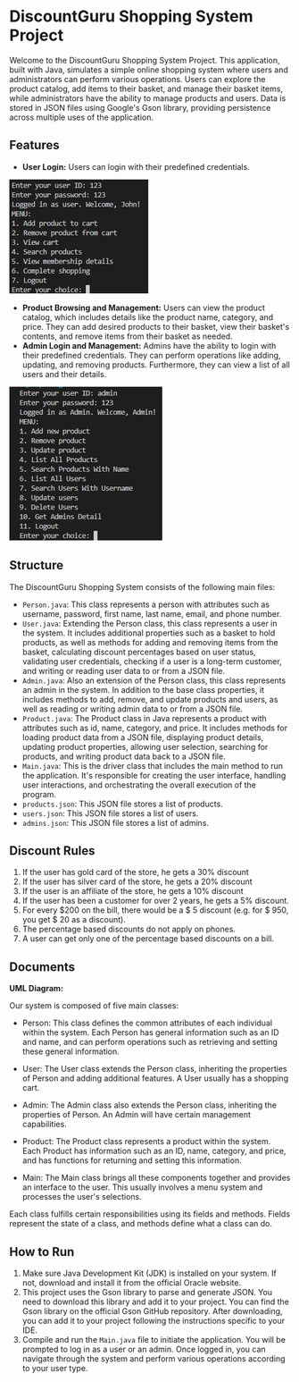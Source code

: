 # DiscountGuru Shopping System Project
Welcome to the DiscountGuru Shopping System Project. This application, built with Java, simulates a simple online shopping system where users and administrators can perform various operations. Users can explore the product catalog, add items to their basket, and manage their basket items, while administrators have the ability to manage products and users. Data is stored in JSON files using Google's Gson library, providing persistence across multiple uses of the application.

## Features
- **User Login:** Users can login with their predefined credentials.

![User Console](images/user.PNG)

- **Product Browsing and Management:** Users can view the product catalog, which includes details like the product name, category, and price. They can add desired products to their basket, view their basket's contents, and remove items from their basket as needed.
- **Admin Login and Management:** Admins have the ability to login with their predefined credentials. They can perform operations like adding, updating, and removing products. Furthermore, they can view a list of all users and their details.

![Admin Console](images/admin.PNG)

## Structure
The DiscountGuru Shopping System consists of the following main files:
- `Person.java`: This class represents a person with attributes such as username, password, first name, last name, email, and phone number.
- `User.java`: Extending the Person class, this class represents a user in the system. It includes additional properties such as a basket to hold products, as well as methods for adding and removing items from the basket, calculating discount percentages based on user status, validating user credentials, checking if a user is a long-term customer, and writing or reading user data to or from a JSON file.
- `Admin.java`: Also an extension of the Person class, this class represents an admin in the system. In addition to the base class properties, it includes methods to add, remove, and update products and users, as well as reading or writing admin data to or from a JSON file.
- `Product.java`: The Product class in Java represents a product with attributes such as id, name, category, and price. It includes methods for loading product data from a JSON file, displaying product details, updating product properties, allowing user selection, searching for products, and writing product data back to a JSON file.
- `Main.java`: This is the driver class that includes the main method to run the application. It's responsible for creating the user interface, handling user interactions, and orchestrating the overall execution of the program.
- `products.json`: This JSON file stores a list of  products.
- `users.json`: This JSON file stores a list of users.
- `admins.json`: This JSON file stores a list of admins.

## Discount Rules
1.	If the user has gold card of the store, he gets a 30% discount
2.	If the user has silver card of the store, he gets a 20% discount
3.  If the user is an affiliate of the store, he gets a 10% discount
4.  If the user has been a customer for over 2 years, he gets a 5% discount.
5.  For every $200 on the bill, there would be a $ 5 discount (e.g. for $ 950, you get $ 20 as a discount).
6.  The percentage based discounts do not apply on phones.
7.  A user can get only one of the percentage based discounts on a bill.


## Documents
 **UML Diagram:**
 
Our system is composed of five main classes:

- Person: This class defines the common attributes of each individual within the system. Each Person has general information such as an ID and name, and can perform operations such as retrieving and setting these general information.

- User: The User class extends the Person class, inheriting the properties of Person and adding additional features. A User usually has a shopping cart.

- Admin: The Admin class also extends the Person class, inheriting the properties of Person. An Admin will have certain management capabilities.

- Product: The Product class represents a product within the system. Each Product has information such as an ID, name, category, and price, and has functions for returning and setting this information.

- Main: The Main class brings all these components together and provides an interface to the user. This usually involves a menu system and processes the user's selections.

Each class fulfills certain responsibilities using its fields and methods. Fields represent the state of a class, and methods define what a class can do.

## How to Run
1. Make sure Java Development Kit (JDK) is installed on your system. If not, download and install it from the official Oracle website.
2. This project uses the Gson library to parse and generate JSON. You need to download this library and add it to your project. You can find the Gson library on the official Gson GitHub repository. After downloading, you can add it to your project following the instructions specific to your IDE.
3. Compile and run the `Main.java` file to initiate the application. You will be prompted to log in as a user or an admin. Once logged in, you can navigate through the system and perform various operations according to your user type.

